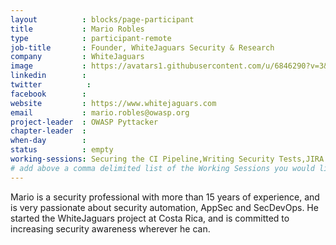 ```yaml
---
layout          : blocks/page-participant
title           : Mario Robles
type            : participant-remote
job-title       : Founder, WhiteJaguars Security & Research
company         : WhiteJaguars
image           : https://avatars1.githubusercontent.com/u/6846290?v=3&s=460
linkedin        :
twitter          :
facebook        :
website         : https://www.whitejaguars.com
email           : mario.robles@owasp.org
project-leader  : OWASP Pyttacker
chapter-leader  :
when-day        :
status          : empty
working-sessions: Securing the CI Pipeline,Writing Security Tests,JIRA Risk Workflow,DevSecOps vs SecDevOps
# add above a comma delimited list of the Working Sessions you would like to attend (use the session's title)
---
```


Mario is a security professional with more than 15 years of experience, and is very passionate about security automation, AppSec and SecDevOps. He started the WhiteJaguars project at Costa Rica, and is committed to increasing security awareness wherever he can.
